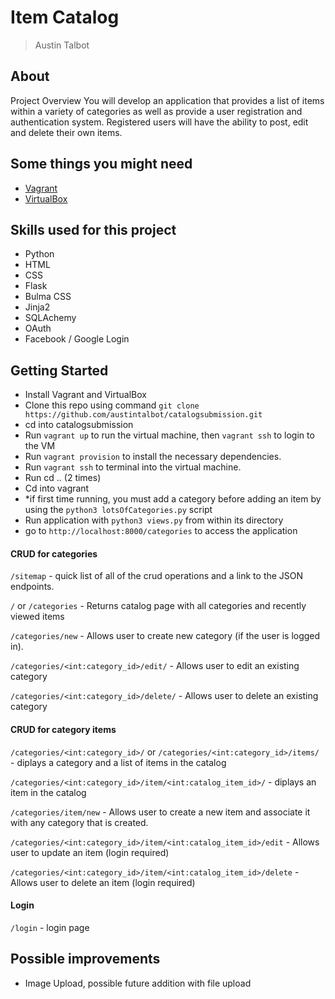 # Item Catalog

> Austin Talbot

## About

Project Overview
You will develop an application that provides a list of items within a variety of categories as well as provide a user registration and authentication system. Registered users will have the ability to post, edit and delete their own items.

## Some things you might need

- [Vagrant](https://www.vagrantup.com/)
- [VirtualBox](https://www.virtualbox.org/wiki/Downloads)

## Skills used for this project

- Python
- HTML
- CSS
- Flask
- Bulma CSS
- Jinja2
- SQLAchemy
- OAuth
- Facebook / Google Login

## Getting Started

- Install Vagrant and VirtualBox
- Clone this repo using command `git clone https://github.com/austintalbot/catalogsubmission.git`
- cd into catalogsubmission
- Run `vagrant up` to run the virtual machine, then `vagrant ssh` to login to the VM
- Run `vagrant provision` to install the necessary dependencies.
- Run `vagrant ssh` to terminal into the virtual machine.
- Run cd .. (2 times)
- Cd into vagrant
- \*if first time running, you must add a category before adding an item by using the `python3 lotsOfCategories.py` script
- Run application with `python3 views.py` from within its directory
- go to `http://localhost:8000/categories` to access the application

#### CRUD for categories

`/sitemap` - quick list of all of the crud operations and a link to the JSON endpoints.

`/` or `/categories` - Returns catalog page with all categories and recently viewed items

`/categories/new` - Allows user to create new category (if the user is logged in).

`/categories/<int:category_id>/edit/` - Allows user to edit an existing category

`/categories/<int:category_id>/delete/` - Allows user to delete an existing category

#### CRUD for category items

`/categories/<int:category_id>/` or `/categories/<int:category_id>/items/` - diplays a category and a list of items in the catalog

`/categories/<int:category_id>/item/<int:catalog_item_id>/` - diplays an item in the catalog

`/categories/item/new` - Allows user to create a new item and associate it with any category that is created.

`/categories/<int:category_id>/item/<int:catalog_item_id>/edit` - Allows user to update an item (login required)

`/categories/<int:category_id>/item/<int:catalog_item_id>/delete` - Allows user to delete an item (login required)

#### Login

`/login` - login page

## Possible improvements

- Image Upload, possible future addition with file upload

